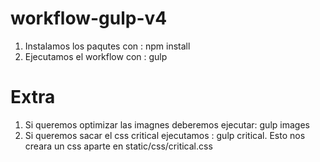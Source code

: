 # workflow-gulp-v4

1. Instalamos los paqutes con : npm install
2. Ejecutamos el workflow con : gulp

# Extra

1. Si queremos optimizar las imagnes deberemos ejecutar: gulp images
2. Si queremos sacar el css critical ejecutamos : gulp critical. Esto nos creara un css aparte en static/css/critical.css
